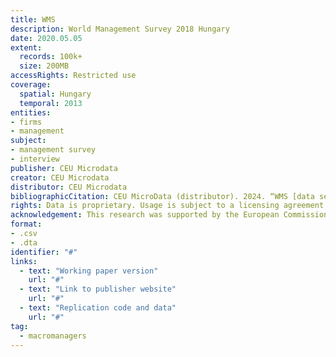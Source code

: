 ```yaml
---
title: WMS 
description: World Management Survey 2018 Hungary
date: 2020.05.05
extent:
  records: 100k+
  size: 200MB
accessRights: Restricted use
coverage: 
  spatial: Hungary
  temporal: 2013
entities: 
- firms
- management
subject:
- management survey
- interview
publisher: CEU Microdata
creator: CEU Microdata
distributor: CEU Microdata
bibliographicCitation: CEU MicroData (distributor). 2024. “WMS [data set]”. Publisher CEU Microdata, Budapest.
rights: Data is proprietary. Usage is subject to a licensing agreement with Hübner Kft. 
acknowledgement: This research was supported by the European Commission (ERC Advanced Grant agreement number 101097789). The European Union is not responsible for any errors.
format:
- .csv
- .dta
identifier: "#"
links:
  - text: "Working paper version"
    url: "#"
  - text: "Link to publisher website"
    url: "#"
  - text: "Replication code and data"
    url: "#"
tag:
  - macromanagers
---
```

